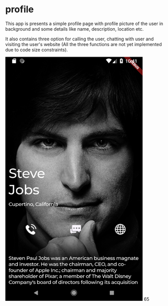 # profile

This app is presents a simple profile page with profile picture of the user in background and some details like name, description, location etc.

It also contains three option for calling the user, chatting with user and visiting the user's website (All the three functions are not yet implemented due to code size constraints).

<img src = "https://github.com/amitgupta0294/profile/blob/master/Screenshot_1561871482.png" width="430" height="764" />
65
